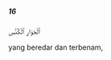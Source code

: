 ##### 16

<span class="ayah">ٱلْجَوَارِ ٱلْكُنَّسِ</span>

<span class="ayah_translation">yang beredar dan terbenam,</span>
